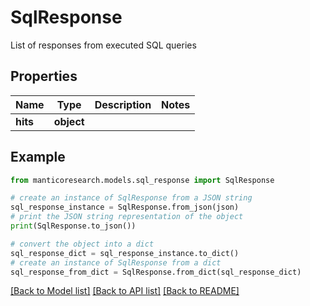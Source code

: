 # SqlResponse

List of responses from executed SQL queries

## Properties

Name | Type | Description | Notes
------------ | ------------- | ------------- | -------------
**hits** | **object** |  | 

## Example

```python
from manticoresearch.models.sql_response import SqlResponse

# create an instance of SqlResponse from a JSON string
sql_response_instance = SqlResponse.from_json(json)
# print the JSON string representation of the object
print(SqlResponse.to_json())

# convert the object into a dict
sql_response_dict = sql_response_instance.to_dict()
# create an instance of SqlResponse from a dict
sql_response_from_dict = SqlResponse.from_dict(sql_response_dict)
```
[[Back to Model list]](../README.md#documentation-for-models) [[Back to API list]](../README.md#documentation-for-api-endpoints) [[Back to README]](../README.md)


